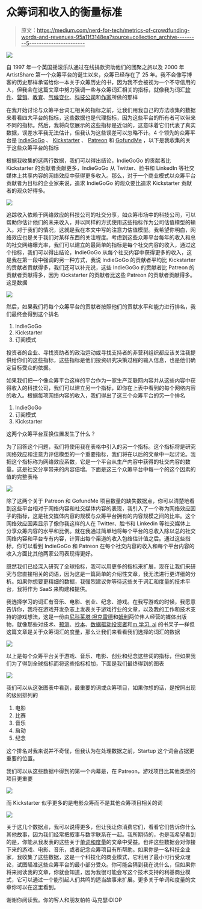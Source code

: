 # 众筹词和收入的衡量标准

> 原文：<https://medium.com/nerd-for-tech/metrics-of-crowdfunding-words-and-revenues-95a11f3148ea?source=collection_archive---------5----------------------->

![](img/1e8afc7d3078649c6dda7cc84a7b68ba.png)

自 1997 年一个英国摇滚乐队通过在线捐款资助他们的团聚之旅以及 2000 年 ArtistShare 第一个众筹平台的诞生以来，众筹已经存在了 25 年。我不会像写博客的历史那样承诺给你一本关于众筹历史的书，因为我不会被视为一个不守信用的人，但我会在这篇文章中努力强调一些与众筹词汇相关的指标，就像我为词汇[软件](/codex/metrics-about-words-of-software-97d855af3bbe)、[营销](/predict/metrics-of-words-of-marketing-in-medium-68af3e5bf9c9)、[教育](/predict/words-and-metrics-about-education-b38914a5bfa8)、[气候变化](/predict/words-of-climate-change-in-medium-6ccf623ed7b4)、[科技公司](/predict/metrics-of-names-of-tech-companies-d7e4d3275cfb)和[作家](/predict/medium-metrics-for-writers-and-publications-e692173361d8)所做的那样

在我开始讨论与众筹平台词汇相关的指标之前，让我们用我自己的方法收集的数据来看看四大平台的指标，这些数据也是代理指标，因为这些平台的所有者可以带来不同的指标。然后，我将向您展示的这些指标是近似的，这意味着它们代表了真实数据，误差水平我无法估计，但我认为这些误差可以忽略不计。4 个领先的众筹平台是 [IndieGoGo](https://www.indiegogo.com/) 、 [Kickstarter](https://www.kickstarter.com/) 、 [Patreon](https://www.patreon.com/) 和 [GofundMe](https://www.gofundme.com/) ，以下是我收集的关于这些众筹平台的指标

根据我收集的这两行数据，我们可以得出结论，IndieGoGo 的贡献者比 Kickstarter 的贡献者贡献更多，IndieGoGo 从 Twitter、脸书和 LinkedIn 等社交媒体上共享内容的网络效应中获得更多收入。那么，对于一个商业模式以众筹平台贡献者为目标的企业家来说，追求 IndieGoGo 的观众要比追求 Kickstarter 贡献者的观众好得多。

![](img/05d95a4571d43e13797a09cfc8e4d8c1.png)

追踪收入依赖于网络效应的科技公司的社交分享，如众筹市场中的科技公司，可以帮助你估计他们的未来收入，并以同样的方式使用这些指标作为公司估值模型的输入。对于我们的情况，这就是我在本文中写的注意力估值模型。我希望你明白，网络效应也是关于我们对某样东西的关注程度。考虑到这些众筹平台每年的收入和总的社交网络曝光率，我们可以建立的最简单的指标是每个社交内容的收入，通过这个指标，我们可以得出结论，IndieGoGo 从每个社交内容中获得更多的收入，这是我在第一段中强调的另一种方式，我说 IndieGoGo 的贡献者平均比 Kickstarter 的贡献者贡献得多，我们还可以补充说，这些 IndieGoGo 的贡献者比 Patreon 的贡献者贡献得多，因为 Kickstarter 的贡献者比这些 Patreon 的贡献者贡献得多。这是数据

![](img/8c3d4412a7b611d8db69f2937fbd4684.png)

然后，如果我们将每个众筹平台的贡献者按照他们的贡献水平和能力进行排名，我们最终会得到这个排名

1.  IndieGoGo
2.  Kickstarter
3.  订阅模式

投资者的企业、寻找资助者的政治运动或寻找支持者的非营利组织都应该关注我提供给你们的这些指标，这些指标是他们投资研究决策过程的输入信息，也是他们确定目标受众的依据。

如果我们把一个像众筹平台这样的平台作为一家生产互联网内容并从这些内容中获得收入的科技公司，我们可以建立另一个指标，即你在上表中看到的每个网络内容的收入。根据每项网络内容的收入，我们得出了这三个众筹平台的另一个排名

1.  IndieGoGo
2.  订阅模式
3.  Kickstarter

这两个众筹平台互换位置发生了什么？

为了回答这个问题，我们将使用我在表格中引入的另一个指标。这个指标将是研究网络效应和注意力评估模型的一个重要指标，我们将在以后的文章中一起讨论。我把这个指标称为网络效应系数，它是一个平台从生产内容中获得的社交内容的数量。这是社交分享带来的内容倍增。下面是这三个众筹平台中每一个的这个因素的值的完整表格

![](img/a268f4d78f54634b4675e4a10b178145.png)

除了这两个关于 Patreon 和 GofundMe 项目数量的缺失数据点，你可以清楚地看到这些平台相对于网络内容和社交媒体内容的表现，我引入了一个称为网络效应因子的指标，这是社交媒体内容的规模与众筹平台拥有的内容规模之间的比率。这个网络效应因素显示了像你我这样的人在 Twitter、脸书和 Linkedin 等社交媒体上分享众筹内容的水平和比例。就在我通过简单地将每个平台的总收入除以总的社交网络内容和平台专有内容，计算出每个渠道的收入包络估计值之后。通过这些指标，你可以看到 IndieGoGo 和 Patreon 在每个社交内容的收入和每个平台内容的收入方面比其他两家公司表现得更好。

既然我们已经深入研究了全球指标，我可以用更多的指标来扩展，现在让我们来研究与您直接相关的词语，因为这是一篇简单的介绍性文章，我无法进行更详细的分析。如果你想要更精细的数据，我强烈建议你等待这些关于词汇和度量的技术平台，我将作为 SaaS 来构建和提供。

我选择学习的词汇有音乐、电影、创业、纪念、游戏。在我写游戏的时候，我愿意告诉你，我将在游戏开发杂志上发表关于游戏行业的文章，以及我的工作和技术支持的游戏想法，这是一份由[尼科莱塔·坦克雷德](https://medium.com/u/f4b89afaa5ce?source=post_page-----95a11f3148ea--------------------------------)和[姆利](https://medium.com/u/4cec1b852438?source=post_page-----95a11f3148ea--------------------------------)两位伟人经营的媒体出版物，就像那些对技术、[预测](https://medium.com/predict)、[抄本](https://medium.com/codex)、[数据驱动投资者](https://medium.datadriveninvestor.com/)和[m 学习. ai](https://medium.com/mlearning-ai) 的书呆子一样但这篇文章是关于众筹词汇的度量，那么让我们来看看我们选择的词汇的数据

![](img/53b67beac3f929b90cbc2847c60f67db.png)

以上是每个众筹平台关于游戏、音乐、电影、创业和纪念这些词的指标，但如果我们为了得到全球指标而将这些指标相加，下面是我们最终得到的图表

![](img/39fb19db49470fe0e11df74ebe3ebd75.png)

我们可以从这张图表中看到，最重要的词或众筹项目，如果你想的话，是按照出现的级别排列的

1.  电影
2.  比赛
3.  音乐
4.  启动
5.  纪念

这个排名对我来说并不奇怪，但我认为在处理数据之前，Startup 这个词会占据更重要的位置。

我们可以从这些数据中得到的第一个内幕是，在 Patreon，游戏项目比其他类型的项目更重要

![](img/b6661a3f4dcb5409587e790f5e1dbc42.png)

而 Kickstarter 似乎更多的是电影众筹而不是其他众筹项目相关的词

![](img/2fd18414132f51a5f2c13d79adc6ab46.png)

关于这几个数据点，我可以说得更多，但让我让你消费它们，看看它们告诉你什么其他故事，因为我们经常把叙事与数字联系在一起。我所期待的，也是我希望看到的是，你能从我发表的这些关于[单词和度量](https://mkrdiop.medium.com/list/words-metrics-0f50785757d8)的文章中受益。也许这些数据会对你接下来的游戏、电影、音乐，或者纪念众筹项目有所帮助。如果你是一名科技企业家，我收集了这些数据，这是一个科技化的商业模式，它利用了最小可行受众理论，试图瞄准这些众筹平台的最小部分受众。你可能会猜到我在说什么，但如果你将来阅读我的文章，你就会知道，因为我很可能会写这个技术支持的利基商业模式，它可以通过一个能引起人们共鸣的适当故事来扩展。更多关于单词和度量的文章你可以在这里看到。

谢谢你阅读我。你的客人和朋友帕帕·马克瑟·DIOP